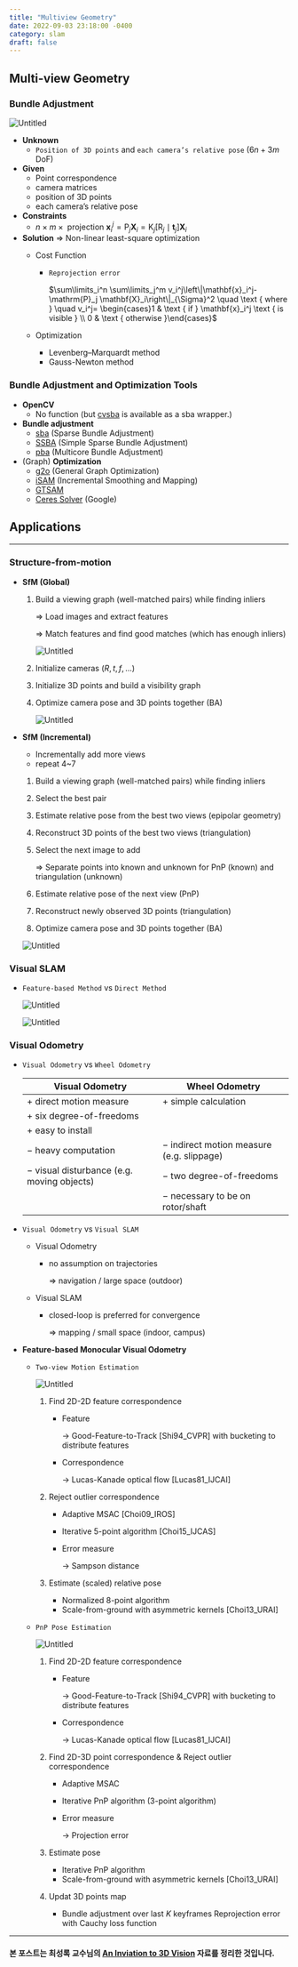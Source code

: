 ```yaml
---
title: "Multiview Geometry"
date: 2022-09-03 23:18:00 -0400
category: slam
draft: false
---
```


## Multi-view Geometry

### Bundle Adjustment

![Untitled](/assets/images/Multi-view%20Geometry%204c25e6aa341742a197980bf0d7efe0c1/Untitled.png)

- **Unknown**
    - `Position of 3D points` and `each camera’s relative pose` ($6n+3m$ DoF)
- **Given**
    - Point correspondence
    - camera matrices
    - position of 3D points
    - each camera’s relative pose
- **Constraints**
    - $n \times m \times \text { projection } \mathbf{x}_i^j=\mathrm{P}_j \mathbf{X}_i=\mathrm{K}_j\left[\mathrm{R}_j \mid \mathbf{t}_j\right] \mathbf{X}_i$
- **Solution** ⇒ Non-linear least-square optimization
    - Cost Function
        - `Reprojection error`
            
            $\sum\limits_i^n \sum\limits_j^m v_i^j\left\|\mathbf{x}_i^j-\mathrm{P}_j \mathbf{X}_i\right\|_{\Sigma}^2 \quad \text { where } \quad v_i^j= \begin{cases}1 & \text { if } \mathbf{x}_i^j \text { is visible } \\ 0 & \text { otherwise }\end{cases}$
            
    - Optimization
        - Levenberg–Marquardt method
        - Gauss-Newton method

### Bundle Adjustment and Optimization Tools

- **OpenCV**
    - No function (but [cvsba](https://github.com/willdzeng/cvsba) is available as a sba wrapper.)
- **Bundle adjustment**
    - [sba](http://users.ics.forth.gr/~lourakis/sba/) (Sparse Bundle Adjustment)
    - [SSBA](https://github.com/chzach/SSBA/) (Simple Sparse Bundle Adjustment)
    - [pba](http://grail.cs.washington.edu/projects/mcba/) (Multicore Bundle Adjustment)
- (Graph) **Optimization**
    - [g2o](https://github.com/RainerKuemmerle/g2o) (General Graph Optimization)
    - [iSAM](http://people.csail.mit.edu/kaess/isam/) (Incremental Smoothing and Mapping)
    - [GTSAM](https://bitbucket.org/gtborg/gtsam/src/develop/)
    - [Ceres Solver](http://ceres-solver.org/) (Google)

## Applications

---

### Structure-from-motion

- **SfM (Global)**
    1. Build a viewing graph (well-matched pairs) while finding inliers
        
        ⇒ Load images and extract features
        
        ⇒ Match features and find good matches (which has enough inliers)
        
        ![Untitled](/assets/images/Multi-view%20Geometry%204c25e6aa341742a197980bf0d7efe0c1/Untitled%201.png)
        
    2. Initialize cameras ($R, t, f, ...$)
    3. Initialize 3D points and build a visibility graph
    4. Optimize camera pose and 3D points together (BA)
        
        ![Untitled](/assets/images/Multi-view%20Geometry%204c25e6aa341742a197980bf0d7efe0c1/Untitled%202.png)
        

- **SfM (Incremental)**
    - Incrementally add more views
    - repeat 4~7
    1. Build a viewing graph (well-matched pairs) while finding inliers
    2. Select the best pair
    3. Estimate relative pose from the best two views (epipolar geometry)
    4. Reconstruct 3D points of the best two views (triangulation)
    5. Select the next image to add
        
        ⇒ Separate points into known and unknown for PnP (known) and triangulation (unknown)
        
    6. Estimate relative pose of the next view (PnP)
    7. Reconstruct newly observed 3D points (triangulation)
    8. Optimize camera pose and 3D points together (BA)
    
    ![Untitled](/assets/images/Multi-view%20Geometry%204c25e6aa341742a197980bf0d7efe0c1/Untitled%203.png)
    

### Visual SLAM

- `Feature-based Method` vs `Direct Method`
    
    ![Untitled](/assets/images/Multi-view%20Geometry%204c25e6aa341742a197980bf0d7efe0c1/Untitled%204.png)
    
    ![Untitled](/assets/images/Multi-view%20Geometry%204c25e6aa341742a197980bf0d7efe0c1/Untitled%205.png)
    

### Visual Odometry

- `Visual Odometry` vs `Wheel Odometry`
    
    
    | Visual Odometry | Wheel Odometry |
    | --- | --- |
    | + direct motion measure | + simple calculation |
    | + six degree-of-freedoms |  |
    | + easy to install |  |
    | − heavy computation | − indirect motion measure (e.g. slippage) |
    | − visual disturbance (e.g. moving objects) | − two degree-of-freedoms |
    |  | − necessary to be on rotor/shaft |

- `Visual Odometry` vs `Visual SLAM`
    - Visual Odometry
        - no assumption on trajectories
            
            ⇒ navigation / large space (outdoor)
            
    - Visual SLAM
        - closed-loop is preferred for convergence
            
            ⇒ mapping / small space (indoor, campus)
            

- **Feature-based Monocular Visual Odometry**
    - `Two-view Motion Estimation`
        
        ![Untitled](/assets/images/Multi-view%20Geometry%204c25e6aa341742a197980bf0d7efe0c1/Untitled%206.png)
        
        1. Find 2D-2D feature correspondence
            - Feature
                
                → Good-Feature-to-Track [Shi94_CVPR] with bucketing to distribute features
                
            - Correspondence
                
                → Lucas-Kanade optical flow [Lucas81_IJCAI]
                
        2. Reject outlier correspondence
            - Adaptive MSAC [Choi09_IROS]
            - Iterative 5-point algorithm [Choi15_IJCAS]
            - Error measure
                
                → Sampson distance
                
        3. Estimate (scaled) relative pose
            - Normalized 8-point algorithm
            - Scale-from-ground with asymmetric kernels [Choi13_URAI]
    - `PnP Pose Estimation`
        
        ![Untitled](/assets/images/Multi-view%20Geometry%204c25e6aa341742a197980bf0d7efe0c1/Untitled%207.png)
        
        1. Find 2D-2D feature correspondence
            - Feature
                
                → Good-Feature-to-Track [Shi94_CVPR] with bucketing to distribute features
                
            - Correspondence
                
                → Lucas-Kanade optical flow [Lucas81_IJCAI]
                
        2. Find 2D-3D point correspondence & Reject outlier correspondence
            - Adaptive MSAC
            - Iterative PnP algorithm (3-point algorithm)
            - Error measure
                
                → Projection error
                
        3. Estimate pose
            - Iterative PnP algorithm
            - Scale-from-ground with asymmetric kernels [Choi13_URAI]
        4. Updat 3D points map
            - Bundle adjustment over last $K$ keyframes Reprojection error with Cauchy loss function

---

#### 본 포스트는 최성록 교수님의 [An Inviation to 3D Vision](http://github.com/sunglok/3dv_tutorial) 자료를 정리한 것입니다.
